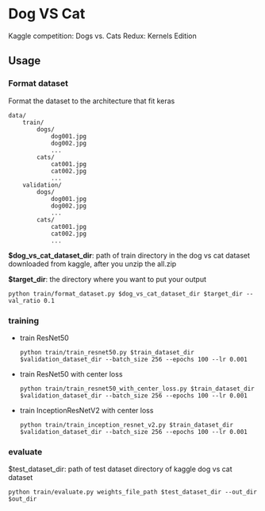 # Dog VS Cat
Kaggle competition: Dogs vs. Cats Redux: Kernels Edition

## Usage

### Format dataset

Format the dataset to the architecture that fit keras

```text
data/
    train/
        dogs/
            dog001.jpg
            dog002.jpg
            ...
        cats/
            cat001.jpg
            cat002.jpg
            ...
    validation/
        dogs/
            dog001.jpg
            dog002.jpg
            ...
        cats/
            cat001.jpg
            cat002.jpg
            ...
```

**$dog_vs_cat_dataset_dir**: path of train directory in the dog vs cat dataset downloaded from kaggle, after you unzip the all.zip

**$target_dir**: the directory where you want to put your output

  ```shell
  python train/format_dataset.py $dog_vs_cat_dataset_dir $target_dir --val_ratio 0.1
  ```

### training

  - train ResNet50

    ```shell
    python train/train_resnet50.py $train_dataset_dir $validation_dataset_dir --batch_size 256 --epochs 100 --lr 0.001
    ```
  - train ResNet50 with center loss
    ```shell
    python train/train_resnet50_with_center_loss.py $train_dataset_dir $validation_dataset_dir --batch_size 256 --epochs 100 --lr 0.001
    ```

  - train InceptionResNetV2 with center loss
    ```shell
    python train/train_inception_resnet_v2.py $train_dataset_dir $validation_dataset_dir --batch_size 256 --epochs 100 --lr 0.001
    ```

### evaluate
  $test_dataset_dir: path of test dataset directory of kaggle dog vs cat dataset

  ```shell
  python train/evaluate.py weights_file_path $test_dataset_dir --out_dir $out_dir
  ```
